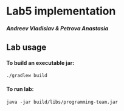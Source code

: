# Lab5 implementation

##### Andreev Vladislav & Petrova Anastasia

## Lab usage
#### To build an executable jar:
```shell
./gradlew build
```

#### To run lab:
```shell
java -jar build/libs/programming-team.jar
```